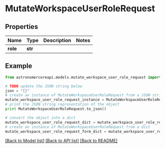 # MutateWorkspaceUserRoleRequest


## Properties
Name | Type | Description | Notes
------------ | ------------- | ------------- | -------------
**role** | **str** |  | 

## Example

```python
from astronomercoreapi.models.mutate_workspace_user_role_request import MutateWorkspaceUserRoleRequest

# TODO update the JSON string below
json = "{}"
# create an instance of MutateWorkspaceUserRoleRequest from a JSON string
mutate_workspace_user_role_request_instance = MutateWorkspaceUserRoleRequest.from_json(json)
# print the JSON string representation of the object
print MutateWorkspaceUserRoleRequest.to_json()

# convert the object into a dict
mutate_workspace_user_role_request_dict = mutate_workspace_user_role_request_instance.to_dict()
# create an instance of MutateWorkspaceUserRoleRequest from a dict
mutate_workspace_user_role_request_form_dict = mutate_workspace_user_role_request.from_dict(mutate_workspace_user_role_request_dict)
```
[[Back to Model list]](../README.md#documentation-for-models) [[Back to API list]](../README.md#documentation-for-api-endpoints) [[Back to README]](../README.md)


